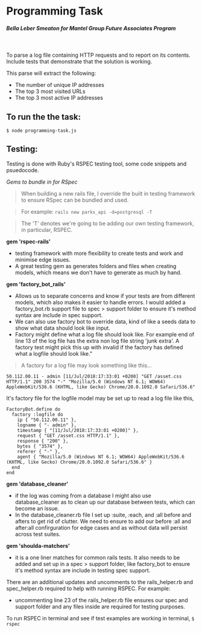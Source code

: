 # Programming Task

##### _Bella Leber Smeaton for Mantel Group Future Associates Program_

<br />

To parse a log file containing HTTP requests and to report on its contents. Include tests that demonstrate that the solution is working.

This parse will extract the following:

- The number of unique IP addresses
- The top 3 most visited URLs
- The top 3 most active IP addresses

## To run the the task:

```
$ node programming-task.js
```

## Testing:

Testing is done with Ruby's RSPEC testing tool, some code snippets and psuedocode.

_Gems to bundle in for RSpec_

> When building a new rails file, I override the built in testing framework to ensure RSpec can be bundled and used.

> For example: `rails new parks_api -d=postgresql -T`

> The 'T' denotes we're going to be adding our own testing framework, in particular, RSPEC.

**gem 'rspec-rails'**

- testing framework with more flexibility to create tests and work and minimise edge issues.
- A great testing gem as generates folders and files when creating models, which means we don't have to generate as much by hand.

**gem 'factory_bot_rails'**

- Allows us to separate concerns and know if your tests are from different models, which also makes it easier to handle errors. I would added a factory_bot.rb support file to spec > support folder to ensure it's method syntax are include in spec support.
- We can also use factory bot to override data, kind of like a seeds data to show what data should look like input.
- Factory might define what a log file should look like. For example end of line 13 of the log file has the extra non log file string 'junk extra'. A factory test might pick this up with invalid if the factory has defined what a logfile should look like."

> A factory for a log file may look something like this...

`50.112.00.11 - admin [11/Jul/2018:17:33:01 +0200] "GET /asset.css HTTP/1.1" 200 3574 "-" "Mozilla/5.0 (Windows NT 6.1; WOW64) AppleWebKit/536.6 (KHTML, like Gecko) Chrome/20.0.1092.0 Safari/536.6"`

It's factory file for the logfile model may be set up to read a log file like this,

```
FactoryBot.define do
  factory :logfile do
    ip { "50.112.00.11" },
    logname { "- admin" },
    timestamp { "[11/Jul/2018:17:33:01 +0200]" },
    request { "GET /asset.css HTTP/1.1" },
    response { "200" },
    bytes { "3574" },
    referer { "-" },
    agent { "Mozilla/5.0 (Windows NT 6.1; WOW64) AppleWebKit/536.6 (KHTML, like Gecko) Chrome/20.0.1092.0 Safari/536.6" }
  end
end
```

**gem 'database_cleaner'**

- if the log was coming from a database I might also use database_cleaner as to clean up our database between tests, which can become an issue.
- In the database_cleaner.rb file I set up :suite, :each, and :all before and afters to get rid of clutter. We need to ensure to add our before :all and after:all confirguration for edge cases and as without data will persist across test suites.

**gem 'shoulda-matchers'**

- it is a one liner matches for common rails tests. It also needs to be added and set up in a spec > support folder, like factory_bot to ensure it's method syntax are include in testing spec support.

There are an additional updates and uncomments to the rails_helper.rb and spec_helper.rb required to help with running RSPEC. For example:

- uncommenting line 23 of the rails_helper.rb file ensures our spec and support folder and any files inside are required for testing purposes.

To run RSPEC in terminal and see if test examples are working in terminal,
`$ rspec`
